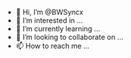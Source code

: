 - 👋 Hi, I’m @BWSyncx
- 👀 I’m interested in ...
- 🌱 I’m currently learning ...
- 💞️ I’m looking to collaborate on ...
- 📫 How to reach me ...

<!---
BWSyncx/BWSyncx is a ✨ special ✨ repository because its `README.md` (this file) appears on your GitHub profile.
You can click the Preview link to take a look at your changes.
--->
